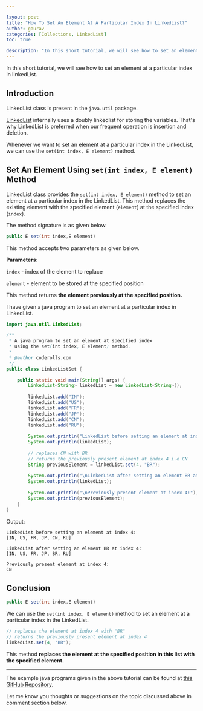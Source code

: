 ```yaml
---

layout: post
title: "How To Set An Element At A Particular Index In LinkedList?"
author: gaurav
categories: [Collections, LinkedList]
toc: true

description: "In this short tutorial, we will see how to set an element at a particular index in linkedList."
---
```


In this short tutorial, we will see how to set an element at a particular index in linkedList.

## Introduction

LinkedList class is present in the `java.util` package.

[LinkedList](https:/coderolls.com/linkedlist-in-java/) internally uses a doubly linkedlist for storing the variables. That's why LinkedList is preferred when our frequent operation is insertion and deletion.

Whenever we want to set an element at a particular index in the LinkedList, we can use the `set(int index, E element)` method.

## Set An Element Using `set(int index, E element)` Method

LinkedList class provides the `set(int index, E element)` method to set an element at a particular index in the LinkedList. This method replaces the existing element with the specified element (`element`) at the specified index (`index`).

The method signature is as given below.

```java
public E set(int index,E element)
```

This method accepts two parameters as given below.

**Parameters:**

`index` - index of the element to replace

`element` - element to be stored at the specified position

This method returns **the element previously at the specified position.**

I have given a java program to set an element at a particular index in LinkedList.

```java
import java.util.LinkedList;

/**
 * A java program to set an element at specified index
 * using the set(int index, E element) method.
 * 
 * @author coderolls.com
 */
public class LinkedListSet {

	public static void main(String[] args) {
		LinkedList<String> linkedList = new LinkedList<String>();
		
		linkedList.add("IN");
		linkedList.add("US");
		linkedList.add("FR");
		linkedList.add("JP");
		linkedList.add("CN");
		linkedList.add("RU");
		
		System.out.println("LinkedList before setting an element at index 4:");
		System.out.println(linkedList);
		
		// replaces CN with BR 
		// returns the previously present element at index 4 i.e CN
		String previousElement = linkedList.set(4, "BR");
		
		System.out.println("\nLinkedList after setting an element BR at index 4:");
		System.out.println(linkedList);
		
		System.out.println("\nPreviously present element at index 4:");
		System.out.println(previousElement);
	}
}
```

Output:

```
LinkedList before setting an element at index 4:
[IN, US, FR, JP, CN, RU]

LinkedList after setting an element BR at index 4:
[IN, US, FR, JP, BR, RU]

Previously present element at index 4:
CN
```

## Conclusion

```java
public E set(int index,E element)
```

We can use the `set(int index, E element)` method to set an element at a particular index in the LinkedList.

```java
// replaces the element at index 4 with "BR"
// returns the previously present element at index 4
linkedList.set(4, "BR");
```

This method **replaces the element at the specified position in this list with the specified element.**

---

The example java programs given in the above tutorial can be found at [this GitHub Repository](https://github.com/coderolls/blogpost-coding-examples/tree/main/collections/LinkedList/set-element-at-an-index-in-linkedlist).

Let me know you thoughts or suggestions on the topic discussed above in comment section below.